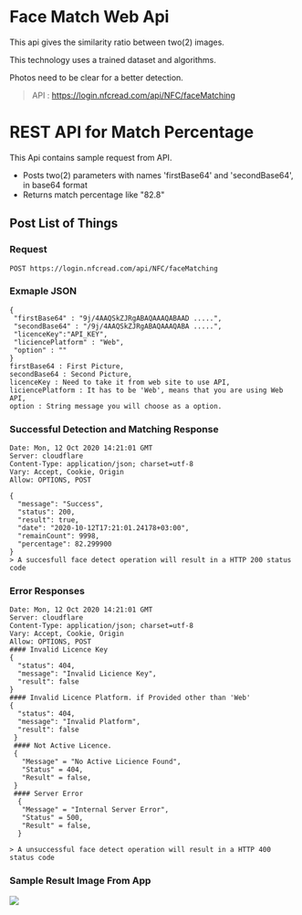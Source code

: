 # Face Match Web Api

This api gives the similarity ratio between two(2) images.

This technology uses a trained dataset and algorithms.

Photos need to be clear for a better detection.

>API : https://login.nfcread.com/api/NFC/faceMatching 

# REST API for Match Percentage

This Api contains sample request from API.
 - Posts two(2) parameters with names 'firstBase64' and 'secondBase64', in base64 format
 - Returns match percentage like "82.8"

## Post List of Things

### Request

`POST https://login.nfcread.com/api/NFC/faceMatching`

### Exmaple JSON 
    {
     "firstBase64" : "9j/4AAQSkZJRgABAQAAAQABAAD .....",
     "secondBase64" : "/9j/4AAQSkZJRgABAQAAAQABA .....",
     "licenceKey":"API_KEY",
     "liciencePlatform" : "Web",
     "option" : ""
    }
    firstBase64 : First Picture,
    secondBase64 : Second Picture,
    licenceKey : Need to take it from web site to use API,
    liciencePlatform : It has to be 'Web', means that you are using Web API,
    option : String message you will choose as a option.

### Successful Detection and Matching Response

    Date: Mon, 12 Oct 2020 14:21:01 GMT
    Server: cloudflare
    Content-Type: application/json; charset=utf-8
    Vary: Accept, Cookie, Origin
    Allow: OPTIONS, POST

    {
      "message": "Success",
      "status": 200,
      "result": true,
      "date": "2020-10-12T17:21:01.24178+03:00",
      "remainCount": 9998,
      "percentage": 82.299900
    }
    > A succesfull face detect operation will result in a HTTP 200 status code
    
    
### Error Responses

    Date: Mon, 12 Oct 2020 14:21:01 GMT
    Server: cloudflare
    Content-Type: application/json; charset=utf-8
    Vary: Accept, Cookie, Origin
    Allow: OPTIONS, POST
    #### Invalid Licence Key
    {
      "status": 404,
      "message": "Invalid Licience Key",
      "result": false
    }
    #### Invalid Licence Platform. if Provided other than 'Web'
    {
      "status": 404,
      "message": "Invalid Platform",
      "result": false
     }
     #### Not Active Licence.
     {
       "Message" = "No Active Licience Found",
       "Status" = 404,
       "Result" = false,
     }
     #### Server Error
      {
       "Message" = "Internal Server Error",
       "Status" = 500,
       "Result" = false,
      }
    
    > A unsuccessful face detect operation will result in a HTTP 400 status code
    
 ### Sample Result Image From App

![](https://cloud.githubusercontent.com/assets/896692/23625282/7f2d79dc-025d-11e7-8728-d8924596f8fa.png)
    
    





